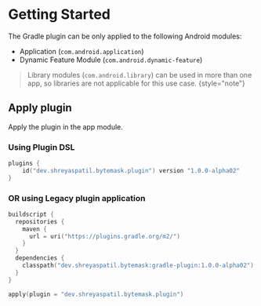 # Getting Started

The Gradle plugin can be only applied to the following Android modules:

- Application (`com.android.application`)
- Dynamic Feature Module (`com.android.dynamic-feature`)

> Library modules (`com.android.library`) can be used in more than one app, so libraries are not applicable for this 
> use case.
{style="note"}

## Apply plugin

Apply the plugin in the app module.

### Using Plugin DSL

```Kotlin
plugins {
    id("dev.shreyaspatil.bytemask.plugin") version "1.0.0-alpha02"
}
```

### OR using Legacy plugin application

```Kotlin
buildscript {
  repositories {
    maven {
      url = uri("https://plugins.gradle.org/m2/")
    }
  }
  dependencies {
    classpath("dev.shreyaspatil.bytemask:gradle-plugin:1.0.0-alpha02")
  }
}

apply(plugin = "dev.shreyaspatil.bytemask.plugin")
```
